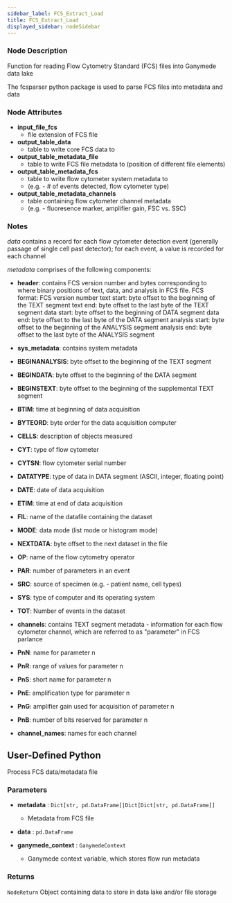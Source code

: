 ```yaml
---
sidebar_label: FCS_Extract_Load
title: FCS_Extract_Load
displayed_sidebar: nodeSidebar
---
```


### Node Description
Function for reading Flow Cytometry Standard (FCS) files into Ganymede data lake

The fcsparser python package is used to parse FCS files into metadata and data


### Node Attributes
- **input_file_fcs**
  - file extension of FCS file
- **output_table_data**
  - table to write core FCS data to
- **output_table_metadata_file**
  - table to write FCS file metadata to (position of different file elements)
- **output_table_metadata_fcs**
  - table to write flow cytometer system metadata to
  - (e.g. - # of events detected, flow cytometer type)
- **output_table_metadata_channels**
  - table containing flow cytometer channel metadata
  - (e.g. - fluoresence marker, amplifier gain, FSC vs. SSC)


### Notes
*data* contains a record for each flow cytometer detection event
(generally passage of single cell past detector); for each event, a value is recorded for
each channel

*metadata* comprises of the following components:

- **header**: contains FCS version number and bytes corresponding to where binary positions of text, data, and analysis in FCS file.
FCS format: FCS version number
text start: byte offset to the beginning of the TEXT segment
text end: byte offset to the last byte of the TEXT segment
data start: byte offset to the beginning of DATA segment
data end: byte offset to the last byte of the DATA segment
analysis start: byte offset to the beginning of the ANALYSIS segment
analysis end: byte offset to the last byte of the ANALYSIS segment

- **sys_metadata**: contains system metadata
- **BEGINANALYSIS**: byte offset to the beginning of the TEXT segment
- **BEGINDATA**: byte offset to the beginning of the DATA segment
- **BEGINSTEXT**: byte offset to the beginning of the supplemental TEXT segment
- **BTIM**: time at beginning of data acquisition
- **BYTEORD**: byte order for the data acquisition computer
- **CELLS**: description of objects measured
- **CYT**: type of flow cytometer
- **CYTSN**: flow cytometer serial number
- **DATATYPE**: type of data in DATA segment (ASCII, integer, floating point)
- **DATE**: date of data acquisition
- **ETIM**: time at end of data acquisition
- **FIL**: name of the datafile containing the dataset
- **MODE**: data mode (list mode or histogram mode)
- **NEXTDATA**: byte offset to the next dataset in the file
- **OP**: name of the flow cytometry operator
- **PAR**: number of parameters in an event
- **SRC**: source of specimen (e.g. - patient name, cell types)
- **SYS**: type of computer and its operating system
- **TOT**: Number of events in the dataset

- **channels**: contains TEXT segment metadata - information for each flow cytometer channel, which are referred to as "parameter" in FCS parlance
- **PnN**: name for parameter n
- **PnR**: range of values for parameter n
- **PnS**: short name for parameter n
- **PnE**: amplification type for parameter n
- **PnG**: amplifier gain used for acquisition of parameter n
- **PnB**: number of bits reserved for parameter n

- **channel_names**: names for each channel
## User-Defined Python
Process FCS data/metadata file


### Parameters
- **metadata** : `Dict[str, pd.DataFrame]|Dict[Dict[str, pd.DataFrame]]`
    - Metadata from FCS file
- **data** : `pd.DataFrame`

- **ganymede_context** : `GanymedeContext`
    - Ganymede context variable, which stores flow run metadata


### Returns
`NodeReturn`
  Object containing data to store in data lake and/or file storage